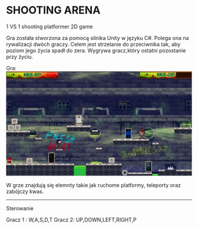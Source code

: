 # SHOOTING ARENA
 1 VS 1 shooting platformer 2D game

Gra została stworzona za pomocą silnika Unity w języku C#.
Polega ona na rywalizacji dwóch graczy. Celem jest strzelanie do przeciwnika tak, aby poziom jego życia spadł do zera.
Wygrywa gracz,który ostatni pozostanie przy życiu.


Gra:
![gra](screens/game1.png)


W grze znajdują się elemnty takie jak ruchome platformy, teleporty oraz zabójczy kwas.


------------------------------------------
Sterowanie

Gracz 1 : W,A,S,D,T
Gracz 2: UP,DOWN,LEFT,RIGHT,P
